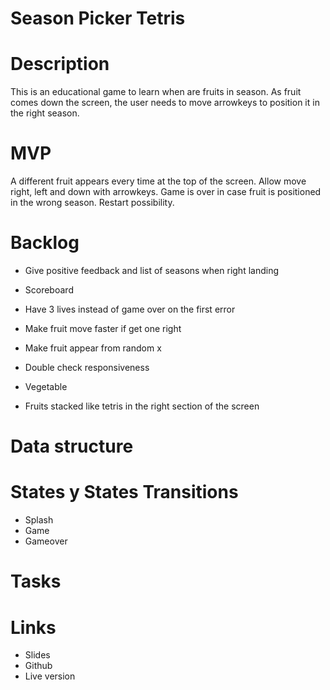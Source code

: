 # Season Picker Tetris
# Description
This is an educational game to learn when are fruits in season. As fruit comes down the screen, the user needs to move arrowkeys to position it in the right season. 

# MVP
A different fruit appears every time at the top of the screen. 
Allow move right, left and down with arrowkeys.
Game is over in case fruit is positioned in the wrong season. 
Restart possibility. 

# Backlog
- Give positive feedback and list of seasons when right landing
- Scoreboard 
- Have 3 lives instead of game over on the first error 
- Make fruit move faster if get one right

- Make fruit appear from random x
- Double check responsiveness 
- Vegetable 
- Fruits stacked like tetris in the right section of the screen

# Data structure

# States y States Transitions
- Splash 
- Game 
- Gameover 

# Tasks 

# Links 
 - Slides 
 - Github
 - Live version